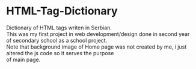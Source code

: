 # HTML-Tag-Dictionary
Dictionary of HTML tags writen in Serbian.\
This was my first project in web development/design done in second year of secondary school as a school project.\
Note that background image of Home page was not created by me, i just altered the js code so it serves the purpose \
of main page.
